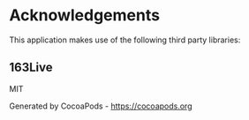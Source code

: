# Acknowledgements
This application makes use of the following third party libraries:

## 163Live

MIT

Generated by CocoaPods - https://cocoapods.org
